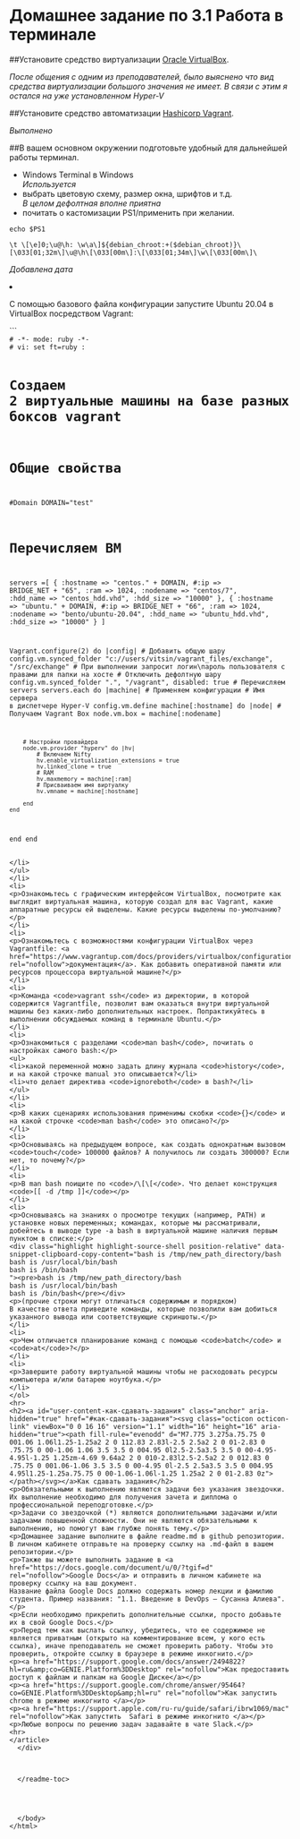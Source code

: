 # Домашнее задание по 3.1 Работа в терминале

##Установите средство виртуализации <a href="https://www.virtualbox.org/" rel="nofollow">Oracle VirtualBox</a>.</p>
<i>После общения с одним из преподавателей, было выяснено что вид средства виртуализации большого значения не имеет. В связи с этим я остался на уже установленном Hyper-V</i></p>

##Установите средство автоматизации <a href="https://www.vagrantup.com/" rel="nofollow">Hashicorp Vagrant</a>.</p>
<i>Выполнено</i></p>

##В вашем основном окружении подготовьте удобный для дальнейшей работы терминал.</p>

- Windows Terminal в Windows</li> <i> Используется</i>
- выбрать цветовую схему, размер окна, шрифтов и т.д.</li> <i> В целом дефолтная вполне приятна</i>
- почитать о кастомизации PS1/применить при желании.</li>
<p>
<code>echo $PS1</code>
</p>
<code>\t \[\e]0;\u@\h: \w\a\]${debian_chroot:+($debian_chroot)}\[\033[01;32m\]\u@\h\[\033[00m\]:\[\033[01;34m\]\w\[\033[00m\]\</code>

<p><i> Добавлена дата </i></p>

</ul>
<li>
<p>С помощью базового файла конфигурации запустите Ubuntu 20.04 в VirtualBox посредством Vagrant:</p>
```
<code>
# -*- mode: ruby -*-
# vi: set ft=ruby :

# Создаем 2 виртуальные машины на базе разных боксов vagrant

# Общие свойства
#Domain
DOMAIN="test"

# Перечисляем ВМ
servers =[
	{
		:hostname => "centos." + DOMAIN,
		#:ip => BRIDGE_NET + "65",
		:ram => 1024,
		:nodename => "centos/7",
		:hdd_name => "centos_hdd.vhd",
		:hdd_size => "10000"
	},
	{
		:hostname => "ubuntu." + DOMAIN,
		#:ip => BRIDGE_NET + "66",
		:ram => 1024,
		:nodename => "bento/ubuntu-20.04",
		:hdd_name => "ubuntu_hdd.vhd",
		:hdd_size => "10000"
	}
]


Vagrant.configure(2) do |config|
	# Добавить общую шару
	config.vm.synced_folder "c://users/vitsin/vagrant_files/exchange", "/src/exchange"
	# При выполнении запросит логин\пароль пользователя с правами для папки на хосте
	# Отключить дефолтную шару
	config.vm.synced_folder ".", "/vagrant", disabled: true
	# Перечисляем servers
	servers.each do |machine|
		# Применяем конфигурации
		# Имя сервера в диспетчере Hyper-V
		config.vm.define machine[:hostname] do |node|
		# Получаем Vagrant Box
		node.vm.box = machine[:nodename]

		# Настройки провайдера
		node.vm.provider "hyperv" do |hv|
			# Включаем Nifty
			hv.enable_virtualization_extensions = true
			hv.linked_clone = true
			# RAM
			hv.maxmemory = machine[:ram]
			# Присваиваем имя виртуалку
			hv.vmname = machine[:hostname]

		end
	end
end
end
</code>
```

</li>
</ul>
</li>
<li>
<p>Ознакомьтесь с графическим интерфейсом VirtualBox, посмотрите как выглядит виртуальная машина, которую создал для вас Vagrant, какие аппаратные ресурсы ей выделены. Какие ресурсы выделены по-умолчанию?</p>
</li>
<li>
<p>Ознакомьтесь с возможностями конфигурации VirtualBox через Vagrantfile: <a href="https://www.vagrantup.com/docs/providers/virtualbox/configuration.html" rel="nofollow">документация</a>. Как добавить оперативной памяти или ресурсов процессора виртуальной машине?</p>
</li>
<li>
<p>Команда <code>vagrant ssh</code> из директории, в которой содержится Vagrantfile, позволит вам оказаться внутри виртуальной машины без каких-либо дополнительных настроек. Попрактикуйтесь в выполнении обсуждаемых команд в терминале Ubuntu.</p>
</li>
<li>
<p>Ознакомиться с разделами <code>man bash</code>, почитать о настройках самого bash:</p>
<ul>
<li>какой переменной можно задать длину журнала <code>history</code>, и на какой строчке manual это описывается?</li>
<li>что делает директива <code>ignoreboth</code> в bash?</li>
</ul>
</li>
<li>
<p>В каких сценариях использования применимы скобки <code>{}</code> и на какой строчке <code>man bash</code> это описано?</p>
</li>
<li>
<p>Основываясь на предыдущем вопросе, как создать однократным вызовом <code>touch</code> 100000 файлов? А получилось ли создать 300000? Если нет, то почему?</p>
</li>
<li>
<p>В man bash поищите по <code>/\[\[</code>. Что делает конструкция <code>[[ -d /tmp ]]</code></p>
</li>
<li>
<p>Основываясь на знаниях о просмотре текущих (например, PATH) и установке новых переменных; командах, которые мы рассматривали, добейтесь в выводе type -a bash в виртуальной машине наличия первым пунктом в списке:</p>
<div class="highlight highlight-source-shell position-relative" data-snippet-clipboard-copy-content="bash is /tmp/new_path_directory/bash
bash is /usr/local/bin/bash
bash is /bin/bash
"><pre>bash is /tmp/new_path_directory/bash
bash is /usr/local/bin/bash
bash is /bin/bash</pre></div>
<p>(прочие строки могут отличаться содержимым и порядком)
В качестве ответа приведите команды, которые позволили вам добиться указанного вывода или соответствующие скриншоты.</p>
</li>
<li>
<p>Чем отличается планирование команд с помощью <code>batch</code> и <code>at</code>?</p>
</li>
<li>
<p>Завершите работу виртуальной машины чтобы не расходовать ресурсы компьютера и/или батарею ноутбука.</p>
</li>
</ol>
<hr>
<h2><a id="user-content-как-сдавать-задания" class="anchor" aria-hidden="true" href="#как-сдавать-задания"><svg class="octicon octicon-link" viewBox="0 0 16 16" version="1.1" width="16" height="16" aria-hidden="true"><path fill-rule="evenodd" d="M7.775 3.275a.75.75 0 001.06 1.06l1.25-1.25a2 2 0 112.83 2.83l-2.5 2.5a2 2 0 01-2.83 0 .75.75 0 00-1.06 1.06 3.5 3.5 0 004.95 0l2.5-2.5a3.5 3.5 0 00-4.95-4.95l-1.25 1.25zm-4.69 9.64a2 2 0 010-2.83l2.5-2.5a2 2 0 012.83 0 .75.75 0 001.06-1.06 3.5 3.5 0 00-4.95 0l-2.5 2.5a3.5 3.5 0 004.95 4.95l1.25-1.25a.75.75 0 00-1.06-1.06l-1.25 1.25a2 2 0 01-2.83 0z"></path></svg></a>Как сдавать задания</h2>
<p>Обязательными к выполнению являются задачи без указания звездочки. Их выполнение необходимо для получения зачета и диплома о профессиональной переподготовке.</p>
<p>Задачи со звездочкой (*) являются дополнительными задачами и/или задачами повышенной сложности. Они не являются обязательными к выполнению, но помогут вам глубже понять тему.</p>
<p>Домашнее задание выполните в файле readme.md в github репозитории. В личном кабинете отправьте на проверку ссылку на .md-файл в вашем репозитории.</p>
<p>Также вы можете выполнить задание в <a href="https://docs.google.com/document/u/0/?tgif=d" rel="nofollow">Google Docs</a> и отправить в личном кабинете на проверку ссылку на ваш документ.
Название файла Google Docs должно содержать номер лекции и фамилию студента. Пример названия: "1.1. Введение в DevOps — Сусанна Алиева".</p>
<p>Если необходимо прикрепить дополнительные ссылки, просто добавьте их в свой Google Docs.</p>
<p>Перед тем как выслать ссылку, убедитесь, что ее содержимое не является приватным (открыто на комментирование всем, у кого есть ссылка), иначе преподаватель не сможет проверить работу. Чтобы это проверить, откройте ссылку в браузере в режиме инкогнито.</p>
<p><a href="https://support.google.com/docs/answer/2494822?hl=ru&amp;co=GENIE.Platform%3DDesktop" rel="nofollow">Как предоставить доступ к файлам и папкам на Google Диске</a></p>
<p><a href="https://support.google.com/chrome/answer/95464?co=GENIE.Platform%3DDesktop&amp;hl=ru" rel="nofollow">Как запустить chrome в режиме инкогнито </a></p>
<p><a href="https://support.apple.com/ru-ru/guide/safari/ibrw1069/mac" rel="nofollow">Как запустить  Safari в режиме инкогнито </a></p>
<p>Любые вопросы по решению задач задавайте в чате Slack.</p>
<hr>
</article>
  </div>



  </readme-toc>




  </body>
</html>
